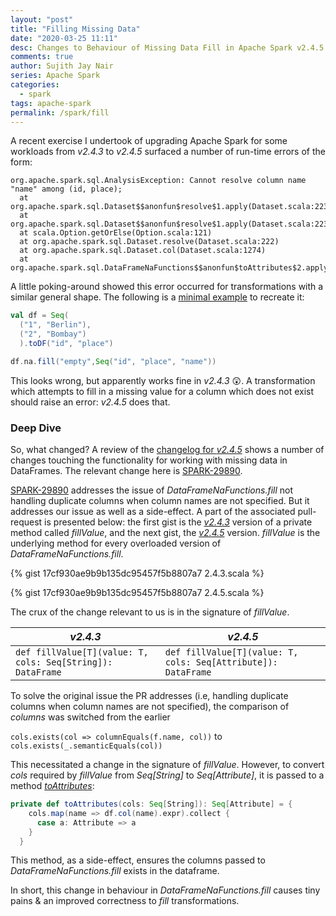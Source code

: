 ```yaml
---
layout: "post"
title: "Filling Missing Data"
date: "2020-03-25 11:11"
desc: Changes to Behaviour of Missing Data Fill in Apache Spark v2.4.5
comments: true
author: Sujith Jay Nair
series: Apache Spark
categories:
  - spark
tags: apache-spark
permalink: /spark/fill
---
```

A recent exercise I undertook of upgrading Apache Spark for some workloads from *v2.4.3* to *v2.4.5* surfaced a number of run-time errors of the form:

```
org.apache.spark.sql.AnalysisException: Cannot resolve column name "name" among (id, place);
  at org.apache.spark.sql.Dataset$$anonfun$resolve$1.apply(Dataset.scala:223)
  at org.apache.spark.sql.Dataset$$anonfun$resolve$1.apply(Dataset.scala:223)
  at scala.Option.getOrElse(Option.scala:121)
  at org.apache.spark.sql.Dataset.resolve(Dataset.scala:222)
  at org.apache.spark.sql.Dataset.col(Dataset.scala:1274)
  at org.apache.spark.sql.DataFrameNaFunctions$$anonfun$toAttributes$2.apply(DataFrameNaFunctions.scala:475)
```

A little poking-around showed this error occurred for transformations with a similar general shape. The following is a [minimal example](https://stackoverflow.com/help/minimal-reproducible-example) to recreate it:
```scala
val df = Seq(
  ("1", "Berlin"),
  ("2", "Bombay")
  ).toDF("id", "place")

df.na.fill("empty",Seq("id", "place", "name"))
```

This looks wrong, but apparently works fine in *v2.4.3* 😲. A transformation which attempts to fill in a missing value for a column which does not exist should raise an error: *v2.4.5* does that.


### Deep Dive
So, what changed? A review of the [changelog for *v2.4.5*](https://issues.apache.org/jira/secure/ReleaseNote.jspa?projectId=12315420&version=12346042) shows a number of changes touching the functionality for working with missing data in DataFrames. The relevant change here is [SPARK-29890](https://issues.apache.org/jira/browse/SPARK-29890).

[SPARK-29890](https://issues.apache.org/jira/browse/SPARK-29890) addresses the issue of *DataFrameNaFunctions.fill* not handling duplicate columns when column names are not specified. But it addresses our issue as well as a side-effect. A part of the associated pull-request is presented below: the first gist is the [*v2.4.3*](https://github.com/apache/spark/blob/c3e32bf06c35ba2580d46150923abfa795b4446a/sql/core/src/main/scala/org/apache/spark/sql/DataFrameNaFunctions.scala#L472-L508) version of a private method called *fillValue*, and the next gist, the [*v2.4.5*](https://github.com/apache/spark/blob/cee4ecbb16917fa85f02c635925e2687400aa56b/sql/core/src/main/scala/org/apache/spark/sql/DataFrameNaFunctions.scala#L501-L536) version. *fillValue* is the underlying method for every overloaded version of *DataFrameNaFunctions.fill*.

{% gist 17cf930ae9b9b135dc95457f5b8807a7 2.4.3.scala %}

{% gist 17cf930ae9b9b135dc95457f5b8807a7 2.4.5.scala %}

The crux of the change relevant to us is in the signature of *fillValue*.

*v2.4.3*  |  *v2.4.5*
--|--
`def fillValue[T](value: T, cols: Seq[String]): DataFrame`   |  `def fillValue[T](value: T, cols: Seq[Attribute]): DataFrame`  


To solve the original issue the PR addresses (i.e, handling duplicate columns when column names are not specified), the comparison of *columns* was switched from the earlier

`cols.exists(col => columnEquals(f.name, col))` to `cols.exists(_.semanticEquals(col))`

This necessitated a change in the signature of *fillValue*. However, to convert *cols* required by *fillValue* from *Seq[String]* to *Seq[Attribute]*, it is passed to a method [*toAttributes*](https://github.com/apache/spark/blob/cee4ecbb16917fa85f02c635925e2687400aa56b/sql/core/src/main/scala/org/apache/spark/sql/DataFrameNaFunctions.scala#L474-L478):


```scala
private def toAttributes(cols: Seq[String]): Seq[Attribute] = {
    cols.map(name => df.col(name).expr).collect {
      case a: Attribute => a
    }
  }
```

This method, as a side-effect, ensures the columns passed to *DataFrameNaFunctions.fill* exists in the dataframe.

In short, this change in behaviour in *DataFrameNaFunctions.fill* causes tiny pains & an improved correctness to *fill* transformations.
